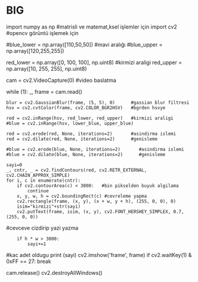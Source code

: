 # BIG

import numpy as np  #matrisli ve matemat,ksel işlemler için
import cv2  #opencv görüntü işlemek için

#blue_lower = np.array([110,50,50])  #mavi aralığı
#blue_upper = np.array([120,255,255])

red_lower = np.array([0, 100, 100], np.uint8)  #kirmizi araligi
red_upper = np.array([10, 255, 255], np.uint8)


cam = cv2.VideoCapture(0)    #video baslatma



while (1):
    _, frame = cam.read()

    blur = cv2.GaussianBlur(frame, (5, 5), 0)      #gassian blur filtresi
    hsv = cv2.cvtColor(frame, cv2.COLOR_BGR2HSV)   #bgrden hsvye

    red = cv2.inRange(hsv, red_lower, red_upper)   #kirmizi araligi
    #blue = cv2.inRange(hsv, lower_blue, upper_blue)

    red = cv2.erode(red, None, iterations=2)       #asindirma islemi
    red = cv2.dilate(red, None, iterations=2)      #genisleme

    #blue = cv2.erode(blue, None, iterations=2)       #asindirma islemi
    #blue = cv2.dilate(blue, None, iterations=2)      #genisleme

    sayi=0
    _, cntr, _ = cv2.findContours(red, cv2.RETR_EXTERNAL, cv2.CHAIN_APPROX_SIMPLE)    
    for i, c in enumerate(cntr):
        if cv2.contourArea(c) < 3000:   #bin pikselden buyuk algilama
            continue
        x, y, w, h = cv2.boundingRect(c) #cevreleme yapma
        cv2.rectangle(frame, (x, y), (x + w, y + h), (255, 0, 0), 0)
        isim="kirmizi"+str(sayi)
        cv2.putText(frame, isim, (x, y), cv2.FONT_HERSHEY_SIMPLEX, 0.7, (255, 0, 0))
#cevceve cizdirip yazi yazma

        if h * w > 3000:
            sayi+=1
#kac adet oldugu
            print (sayi)
    cv2.imshow('frame', frame)
    if cv2.waitKey(1) & 0xFF == 27:
        break

cam.release()
cv2.destroyAllWindows()
